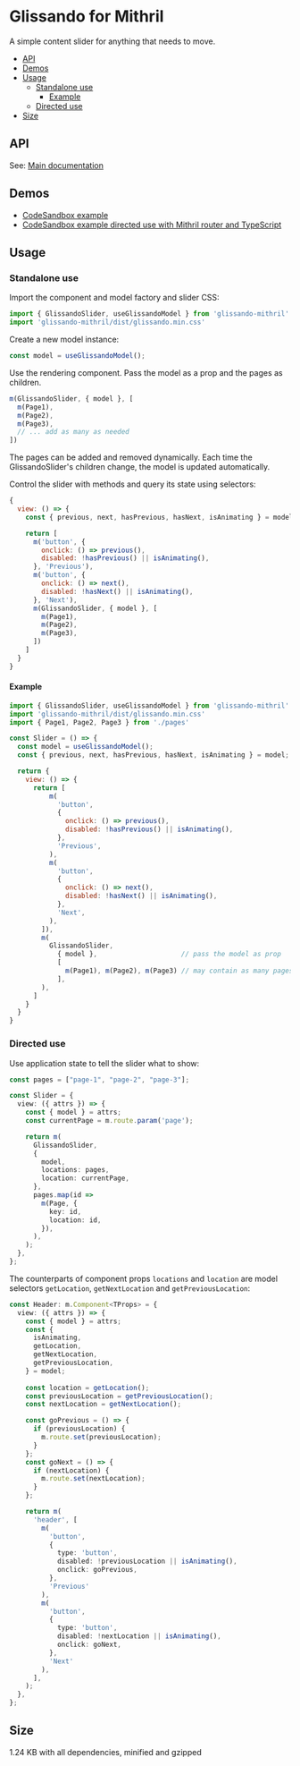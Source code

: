 # Glissando for Mithril

A simple content slider for anything that needs to move.

- [API](#api)
- [Demos](#demos)
- [Usage](#usage)
  - [Standalone use](#standalone-use)
    - [Example](#example)
  - [Directed use](#directed-use)
- [Size](#size)

## API

See: [Main documentation](https://github.com/ArthurClemens/glissando)


## Demos

* [CodeSandbox example](https://codesandbox.io/s/glissando-for-mithril-mbhli)
* [CodeSandbox example directed use with Mithril router and TypeScript](https://codesandbox.io/s/glissando-for-mithril-router-woujo)


## Usage

### Standalone use

Import the component and model factory and slider CSS:

```js
import { GlissandoSlider, useGlissandoModel } from 'glissando-mithril'
import 'glissando-mithril/dist/glissando.min.css'
```

Create a new model instance:

```js
const model = useGlissandoModel();
```

Use the rendering component. Pass the model as a prop and the pages as children.

```js
m(GlissandoSlider, { model }, [
  m(Page1),
  m(Page2),
  m(Page3),
  // ... add as many as needed
])
```

The pages can be added and removed dynamically. Each time the GlissandoSlider's children change, the model is updated automatically.

Control the slider with methods and query its state using selectors:

```js
{
  view: () => {
    const { previous, next, hasPrevious, hasNext, isAnimating } = model

    return [
      m('button', {
        onclick: () => previous(),
        disabled: !hasPrevious() || isAnimating(),
      }, 'Previous'),
      m('button', {
        onclick: () => next(),
        disabled: !hasNext() || isAnimating(),
      }, 'Next'),
      m(GlissandoSlider, { model }, [
        m(Page1),
        m(Page2),
        m(Page3),
      ])
    ]
  }
}
```

#### Example

```js
import { GlissandoSlider, useGlissandoModel } from 'glissando-mithril'
import 'glissando-mithril/dist/glissando.min.css'
import { Page1, Page2, Page3 } from './pages'

const Slider = () => {
  const model = useGlissandoModel();
  const { previous, next, hasPrevious, hasNext, isAnimating } = model;

  return {
    view: () => {
      return [
          m(
            'button',
            {
              onclick: () => previous(),
              disabled: !hasPrevious() || isAnimating(),
            },
            'Previous',
          ),
          m(
            'button',
            {
              onclick: () => next(),
              disabled: !hasNext() || isAnimating(),
            },
            'Next',
          ),
        ]),
        m(
          GlissandoSlider,                  
            { model },                     // pass the model as prop
            [
              m(Page1), m(Page2), m(Page3) // may contain as many pages as needed
            ],
        ),
      ]
    }
  }
}
```

### Directed use

Use application state to tell the slider what to show:

```ts
const pages = ["page-1", "page-2", "page-3"];

const Slider = {
  view: ({ attrs }) => {
    const { model } = attrs;
    const currentPage = m.route.param('page');

    return m(
      GlissandoSlider,
      {
        model,
        locations: pages,
        location: currentPage,
      },
      pages.map(id =>
        m(Page, {
          key: id,
          location: id,
        }),
      ),
    );
  },
};
```

The counterparts of component props `locations` and `location` are model selectors `getLocation`, `getNextLocation` and `getPreviousLocation`:

```ts
const Header: m.Component<TProps> = {
  view: ({ attrs }) => {
    const { model } = attrs;
    const {
      isAnimating,
      getLocation,
      getNextLocation,
      getPreviousLocation,
    } = model;
    
    const location = getLocation();
    const previousLocation = getPreviousLocation();
    const nextLocation = getNextLocation();

    const goPrevious = () => {
      if (previousLocation) {
        m.route.set(previousLocation);
      }
    };
    const goNext = () => {
      if (nextLocation) {
        m.route.set(nextLocation);
      }
    };

    return m(
      'header', [
        m(
          'button',
          {
            type: 'button',
            disabled: !previousLocation || isAnimating(),
            onclick: goPrevious,
          },
          'Previous'
        ),
        m(
          'button',
          {
            type: 'button',
            disabled: !nextLocation || isAnimating(),
            onclick: goNext,
          },
          'Next'
        ),
      ],
    );
  },
};
```

## Size

1.24 KB with all dependencies, minified and gzipped
